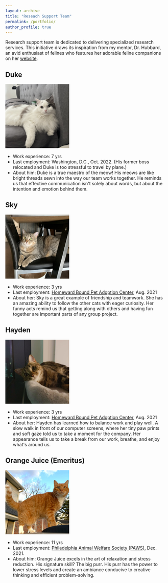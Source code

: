 ```yaml
---
layout: archive
title: "Reseach Support Team"
permalink: /portfolio/
author_profile: true
---
```


Research support team is dedicated to delivering specialized research services. This initiative draws its inspiration from my mentor, Dr. Hubbard, an avid enthusiast of felines who features her adorable feline companions on her [website](https://www.med.upenn.edu/ehr-stats/study-team.html).



## Duke 
<img src='/images/Image_dudud.jpg'
    width="200" 
  height="200" ><br>
  
* Work experience: 7 yrs 
* Last employment: Washington, D.C., Oct. 2022. (His former boss relocated and Duke is too stressful to travel by plane.)
* About him: Duke is a true maestro of the meow! His meows are like bright threads sewn into the way our team works together. He reminds us that effective communication isn't solely about words, but about the intention and emotion behind them.


## Sky
<img src='/images/Image_hui.jpg'
    width="200" 
  height="200" ><br>
  
* Work experience: 3 yrs 
* Last employment: [Homeward Bound Pet Adoption Center](https://www.homewardboundnj.org/), Aug. 2021
* About her: Sky is a great example of friendship and teamwork. She has an amazing ability to follow the other cats with eager curiosity. Her funny acts remind us that getting along with others and having fun together are important parts of any group project.

## Hayden
<img src='/images/Image_ruan.jpg'
    width="200" 
  height="200" ><br>

* Work experience: 3 yrs 
* Last employment: [Homeward Bound Pet Adoption Center](https://www.homewardboundnj.org/), Aug. 2021
* About her: Hayden has learned how to balance work and play well. A slow walk in front of our computer screens, where her tiny paw prints and soft gaze told us to take a moment for the company. Her appearance tells us to take a break from our work, breathe, and enjoy what's around us.

## Orange Juice (Emeritus)
<img src='/images/Image_mian.jpg'
  width="200" 
  height="200" > <br>

* Work experience: 11 yrs 
* Last employment: [Philadelphia Animal Welfare Society (PAWS)](https://phillypaws.org/), Dec. 2021.
* About him: Orange Juice excels in the art of relaxation and stress reduction. His signature skill? The big purr. His purr has the power to lower stress levels and create an ambiance conducive to creative thinking and efficient problem-solving.
